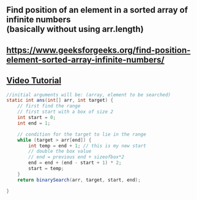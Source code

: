 ## Find position of an element in a sorted array of infinite numbers <br> (basically without using arr.length)
## https://www.geeksforgeeks.org/find-position-element-sorted-array-infinite-numbers/

## [Video Tutorial](https://youtu.be/W9QJ8HaRvJQ?t=5283)

```java
//initial arguments will be: (array, element to be searched)
static int ans(int[] arr, int target) {
	// first find the range
	// first start with a box of size 2
	int start = 0;
	int end = 1;

	// condition for the target to lie in the range
	while (target > arr[end]) {
		int temp = end + 1; // this is my new start
		// double the box value
		// end = previous end + sizeofbox*2
		end = end + (end - start + 1) * 2;
		start = temp;
	}
	return binarySearch(arr, target, start, end);

}
```
